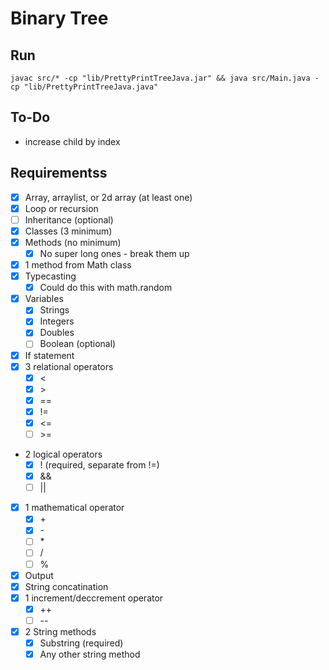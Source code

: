 # Binary Tree

## Run

`javac src/* -cp "lib/PrettyPrintTreeJava.jar" && java src/Main.java -cp "lib/PrettyPrintTreeJava.java"`

## To-Do

* increase child by index

## Requirementss

* [x] Array, arraylist, or 2d array (at least one)
* [x] Loop or recursion
* [ ] Inheritance (optional)
* [x] Classes (3 minimum)
* [x] Methods  (no minimum)
  * [x] No super long ones - break them up
* [x] 1 method from Math class
* [x] Typecasting
  * [x] Could do this with math.random
* [x] Variables
  * [x] Strings
  * [x] Integers
  * [x] Doubles
  * [ ] Boolean (optional)
* [x] If statement
* [x] 3 relational operators
  * [x] \<
  * [x] \>
  * [x] \==
  * [x] !=
  * [x] <=
  * [ ] \>=
* 2 logical operators
  * [x] ! (required, separate from !=)
  * [x] &&
  * [ ] ||
* [x] 1 mathematical operator
  * [x] \+
  * [x] \-
  * [ ] \*
  * [ ] /
  * [ ] %
* [x] Output
* [x] String concatination
* [x] 1 increment/deccrement operator
  * [x] ++
  * [ ] --
* [x] 2 String methods
  * [x] Substring (required)
  * [x] Any other string method
